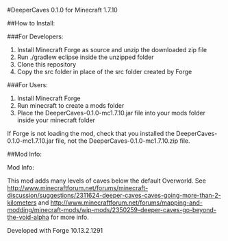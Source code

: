 #DeeperCaves 0.1.0 for Minecraft 1.7.10


##How to Install:

###For Developers:

1. Install Minecraft Forge as source and unzip the downloaded zip file
2. Run ./gradlew eclipse inside the unzipped folder
2. Clone this repository
3. Copy the src folder in place of the src folder created by Forge

###For Users:

1. Install Minecraft Forge
2. Run minecraft to create a mods folder 
3. Place the DeeperCaves-0.1.0-mc1.7.10.jar file into your mods folder inside your minecraft folder

If Forge is not loading the mod, check that you installed the DeeperCaves-0.1.0-mc1.7.10.jar file, not the DeeperCaves-0.1.0-mc1.7.10.zip file.


##Mod Info:

Mod Info:

This mod adds many levels of caves below the default Overworld. See http://www.minecraftforum.net/forums/minecraft-discussion/suggestions/2311624-deeper-caves-caves-going-more-than-2-kilometers and http://www.minecraftforum.net/forums/mapping-and-modding/minecraft-mods/wip-mods/2350259-deeper-caves-go-beyond-the-void-alpha for more info.

Developed with Forge 10.13.2.1291
